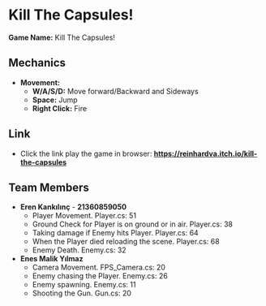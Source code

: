 # Kill The Capsules!

**Game Name:** Kill The Capsules!   

## Mechanics

- **Movement:**
  - **W/A/S/D:**  Move forward/Backward and Sideways
  - **Space:** Jump
  - **Right Click:** Fire

## Link
  - Click the link play the game in browser:
  **https://reinhardva.itch.io/kill-the-capsules**

## Team Members
  - **Eren Kankılınç** - **21360859050**
    * Player Movement. Player.cs: 51 
    * Ground Check for Player is on ground or in air. Player.cs: 38
    * Taking damage if Enemy hits Player. Player.cs: 64
    * When the Player died reloading the scene. Player.cs: 68
    * Enemy Death. Enemy.cs: 32
  - **Enes Malik Yılmaz**
    * Camera Movement. FPS_Camera.cs: 20
    * Enemy chasing the Player. Enemy.cs: 26
    * Enemy spawning. Enemy.cs: 11
    * Shooting the Gun. Gun.cs: 20  
